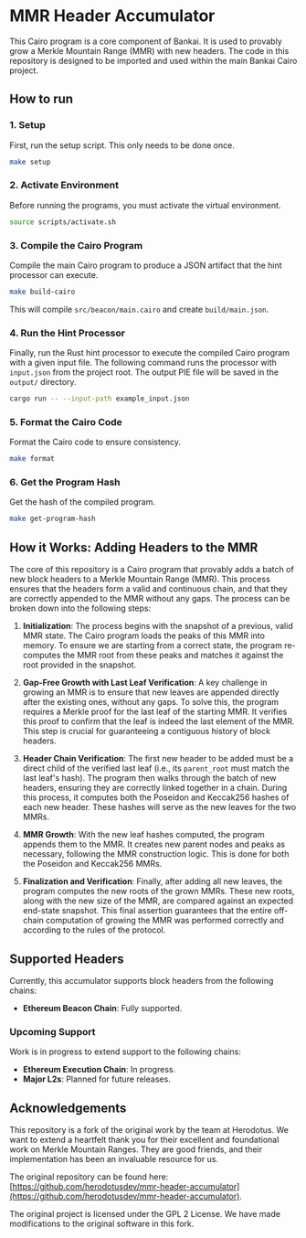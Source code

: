 # MMR Header Accumulator

This Cairo program is a core component of Bankai. It is used to provably grow a Merkle Mountain Range (MMR) with new headers. The code in this repository is designed to be imported and used within the main Bankai Cairo project.

## How to run

### 1. Setup

First, run the setup script. This only needs to be done once.

```bash
make setup
```

### 2. Activate Environment

Before running the programs, you must activate the virtual environment.

```bash
source scripts/activate.sh
```

### 3. Compile the Cairo Program

Compile the main Cairo program to produce a JSON artifact that the hint processor can execute.

```bash
make build-cairo
```
This will compile `src/beacon/main.cairo` and create `build/main.json`.

### 4. Run the Hint Processor

Finally, run the Rust hint processor to execute the compiled Cairo program with a given input file. The following command runs the processor with `input.json` from the project root. The output PIE file will be saved in the `output/` directory.

```bash
cargo run -- --input-path example_input.json
```

### 5. Format the Cairo Code

Format the Cairo code to ensure consistency.

```bash
make format
```

### 6. Get the Program Hash

Get the hash of the compiled program.

```bash
make get-program-hash
```

## How it Works: Adding Headers to the MMR

The core of this repository is a Cairo program that provably adds a batch of new block headers to a Merkle Mountain Range (MMR). This process ensures that the headers form a valid and continuous chain, and that they are correctly appended to the MMR without any gaps. The process can be broken down into the following steps:

1.  **Initialization**: The process begins with the snapshot of a previous, valid MMR state. The Cairo program loads the peaks of this MMR into memory. To ensure we are starting from a correct state, the program re-computes the MMR root from these peaks and matches it against the root provided in the snapshot.

2.  **Gap-Free Growth with Last Leaf Verification**: A key challenge in growing an MMR is to ensure that new leaves are appended directly after the existing ones, without any gaps. To solve this, the program requires a Merkle proof for the last leaf of the starting MMR. It verifies this proof to confirm that the leaf is indeed the last element of the MMR. This step is crucial for guaranteeing a contiguous history of block headers.

3.  **Header Chain Verification**: The first new header to be added must be a direct child of the verified last leaf (i.e., its `parent_root` must match the last leaf's hash). The program then walks through the batch of new headers, ensuring they are correctly linked together in a chain. During this process, it computes both the Poseidon and Keccak256 hashes of each new header. These hashes will serve as the new leaves for the two MMRs.

4.  **MMR Growth**: With the new leaf hashes computed, the program appends them to the MMR. It creates new parent nodes and peaks as necessary, following the MMR construction logic. This is done for both the Poseidon and Keccak256 MMRs.

5.  **Finalization and Verification**: Finally, after adding all new leaves, the program computes the new roots of the grown MMRs. These new roots, along with the new size of the MMR, are compared against an expected end-state snapshot. This final assertion guarantees that the entire off-chain computation of growing the MMR was performed correctly and according to the rules of the protocol.

## Supported Headers

Currently, this accumulator supports block headers from the following chains:

-   **Ethereum Beacon Chain**: Fully supported.

### Upcoming Support

Work is in progress to extend support to the following chains:

-   **Ethereum Execution Chain**: In progress.
-   **Major L2s**: Planned for future releases.

## Acknowledgements

This repository is a fork of the original work by the team at Herodotus. We want to extend a heartfelt thank you for their excellent and foundational work on Merkle Mountain Ranges. They are good friends, and their implementation has been an invaluable resource for us.

The original repository can be found here: [https://github.com/herodotusdev/mmr-header-accumulator](https://github.com/herodotusdev/mmr-header-accumulator).

The original project is licensed under the GPL 2 License. We have made modifications to the original software in this fork.
